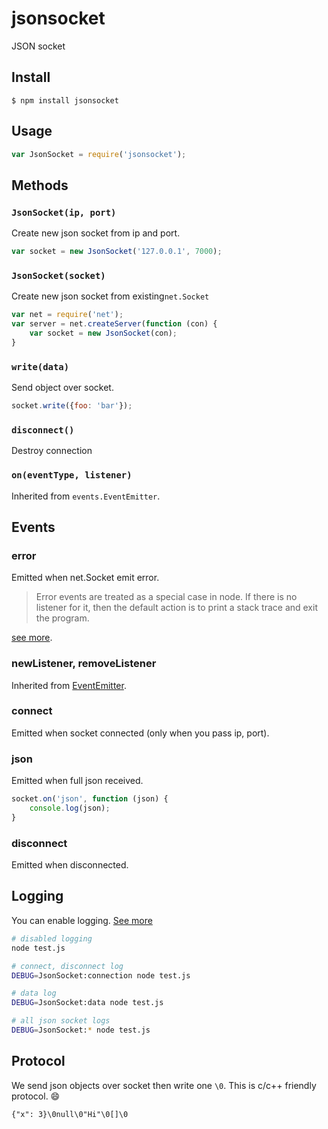 # jsonsocket
JSON socket

## Install

```
$ npm install jsonsocket
```

## Usage

```js
var JsonSocket = require('jsonsocket');
```

## Methods

### `JsonSocket(ip, port)`

Create new json socket from ip and port.

```js
var socket = new JsonSocket('127.0.0.1', 7000);
```

### `JsonSocket(socket)`

Create new json socket from existing`net.Socket`

```js
var net = require('net');
var server = net.createServer(function (con) {
    var socket = new JsonSocket(con);
}
```

### `write(data)`

Send object over socket.

```js
socket.write({foo: 'bar'});
```
### `disconnect()`

Destroy connection

### `on(eventType, listener)`

Inherited from `events.EventEmitter`.

## Events

### error

Emitted when net.Socket emit error.

> Error events are treated as a special case in node. If there is no listener for it,
> then the default action is to print a stack trace and exit the program.

[see more](http://nodejs.org/api/events.html#events_class_events_eventemitter).

### newListener, removeListener

Inherited from [EventEmitter](http://nodejs.org/api/events.html#events_class_events_eventemitter).

### connect
Emitted when socket connected (only when you pass ip, port).

### json
Emitted when full json received.

```js
socket.on('json', function (json) {
    console.log(json);
}
```
### disconnect
Emitted when disconnected.

## Logging

You can enable logging. [See more](https://github.com/visionmedia/debug)

```bash
# disabled logging
node test.js

# connect, disconnect log
DEBUG=JsonSocket:connection node test.js

# data log
DEBUG=JsonSocket:data node test.js

# all json socket logs
DEBUG=JsonSocket:* node test.js
```

## Protocol

We send json objects over socket then write one `\0`. This is c/c++ friendly protocol. :smile:

```
{"x": 3}\0null\0"Hi"\0[]\0
```
